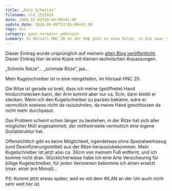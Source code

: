 ```yaml
---
title: „Rale Schmitze“
filename: old_1522814
date: 2009-11-05T16:04:00+01:00
update_date: 2024-06-06T23:05:00+02:00
tags: uni
category: ganz_normaler_wahnsinn
summary: In Hörsall HNC 20 an der RUB gibt es eine Ritze, in die zwar Sachen hineinfallen können, aber nichts wieder hrauskommt.
---
```

Dieser Eintrag wurde ursprünglich auf meinem [alten Blog veröffentlicht](https://stu.blogger.de/stories/1522814/). Dieser Eintrag hier ist eine Kopie mit kleinen technischen Anpassungen.

„Schmile Ratze“… „schmale Ritze“, jaa…

Mein Kugelschreiber ist in eine reingefallen, im Hörsaal HNC 20.

Die Ritze ist gerade  so breit, dass ich meine  (geöffnete) Hand hindurchstecken kann, der Arm kommt aber nur ca. 5cm, dann bleibt er stecken. Wenn ich den Kugelschreiber zu packen bekäme, wäre er vermutlich sowieso nicht da rauszuholen, da meine Hand geschlossen da nicht mehr durchpasst.

Das Problem scheint schon länger zu bestehen, in der Ritze hat sich aller möglicher Müll angesammelt, der mittlwerweile vermutlich eine eigene Sozialstruktur hat.

Offensichtlich gibt es keine Möglichkeit, irgendetwas ohne Spezialwerkzeug (und Desinfizierungsmittel) aus der Ritze herauszubekommen. Mein Kugelschreiber ist jetzt also ca. 30cm von meinem Fuß entfernt, und ich komme nicht dran. Glücklicherweise habe ich eine Arte Versicheurng für billige Kugelschreiber, für jeden Verlorenen bekomme ich einen ersetzt (max. einer pro Monat)…

PS: Kommt jetzt etwas später, weil es mit dem WLAN an der Uni auch nicht sehr weit her ist.
